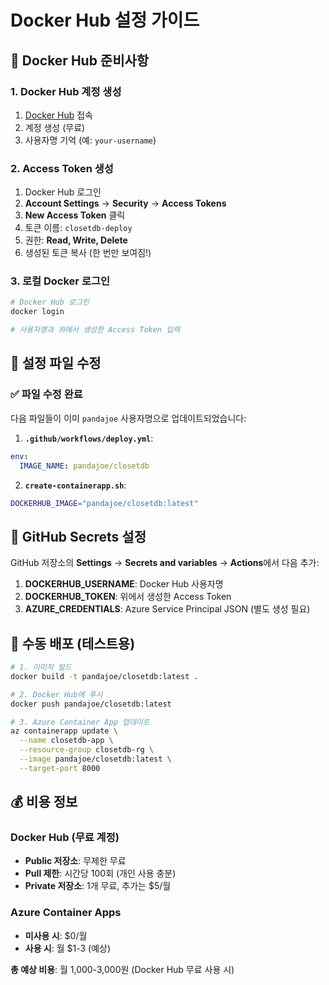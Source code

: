 # Docker Hub 설정 가이드

## 🐳 Docker Hub 준비사항

### 1. Docker Hub 계정 생성
1. [Docker Hub](https://hub.docker.com/) 접속
2. 계정 생성 (무료)
3. 사용자명 기억 (예: `your-username`)

### 2. Access Token 생성
1. Docker Hub 로그인
2. **Account Settings** → **Security** → **Access Tokens**
3. **New Access Token** 클릭
4. 토큰 이름: `closetdb-deploy`
5. 권한: **Read, Write, Delete**
6. 생성된 토큰 복사 (한 번만 보여짐!)

### 3. 로컬 Docker 로그인
```bash
# Docker Hub 로그인
docker login

# 사용자명과 위에서 생성한 Access Token 입력
```

## 📝 설정 파일 수정

### ✅ 파일 수정 완료
다음 파일들이 이미 `pandajoe` 사용자명으로 업데이트되었습니다:

1. **`.github/workflows/deploy.yml`**:
```yaml
env:
  IMAGE_NAME: pandajoe/closetdb
```

2. **`create-containerapp.sh`**:
```bash
DOCKERHUB_IMAGE="pandajoe/closetdb:latest"
```

## 🔑 GitHub Secrets 설정

GitHub 저장소의 **Settings** → **Secrets and variables** → **Actions**에서 다음 추가:

1. **DOCKERHUB_USERNAME**: Docker Hub 사용자명
2. **DOCKERHUB_TOKEN**: 위에서 생성한 Access Token
3. **AZURE_CREDENTIALS**: Azure Service Principal JSON (별도 생성 필요)

## 🚀 수동 배포 (테스트용)

```bash
# 1. 이미지 빌드
docker build -t pandajoe/closetdb:latest .

# 2. Docker Hub에 푸시
docker push pandajoe/closetdb:latest

# 3. Azure Container App 업데이트
az containerapp update \
  --name closetdb-app \
  --resource-group closetdb-rg \
  --image pandajoe/closetdb:latest \
  --target-port 8000
```

## 💰 비용 정보

### Docker Hub (무료 계정)
- **Public 저장소**: 무제한 무료
- **Pull 제한**: 시간당 100회 (개인 사용 충분)
- **Private 저장소**: 1개 무료, 추가는 $5/월

### Azure Container Apps
- **미사용 시**: $0/월
- **사용 시**: 월 $1-3 (예상)

**총 예상 비용**: 월 1,000-3,000원 (Docker Hub 무료 사용 시)